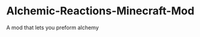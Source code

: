 Alchemic-Reactions-Minecraft-Mod
================================

A mod that lets you preform alchemy
